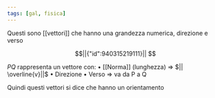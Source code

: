 ```yaml
---
tags: [gal, fisica]
---
```

Questi sono [[vettori]] che hanno una grandezza numerica, direzione e verso
```math
||{"id":940315219111}||


```
$PQ$ rappresenta un vettore con:
	• [[Norma]] (lunghezza) => $|| \overline{v}||$
	• Direzione
	• Verso => va da P a Q

Quindi questi vettori si dice che hanno un orientamento